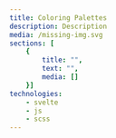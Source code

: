 ```yaml
---
title: Coloring Palettes
description: Description
media: /missing-img.svg
sections: [
    { 
        title: "",
        text: "",
        media: []
    }]
technologies: 
    - svelte
    - js
    - scss
---
```

<project-sections :project="{ sections, technologies, title, description }"></project-sections>
